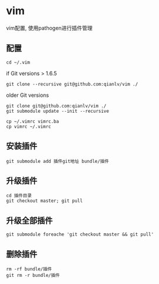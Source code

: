 # vim
vim配置, 使用pathogen进行插件管理

## 配置

    cd ~/.vim  
  
if Git versions > 1.6.5  

    git clone --recursive git@github.com:qianlv/vim ./  

older Git versions  

    git clone git@github.com:qianlv/vim ./  
    git submodule update --init --recursive  
  
    cp ~/.vimrc vimrc.ba  
    cp vimrc ~/.vimrc  

## 安装插件

    git submodule add 插件git地址 bundle/插件  

## 升级插件

    cd 插件目录
    git checkout master; git pull  

## 升级全部插件

    git submodule foreache 'git checkout master && git pull'  

## 删除插件

    rm -rf bundle/插件  
    git rm -r bundle/插件  


